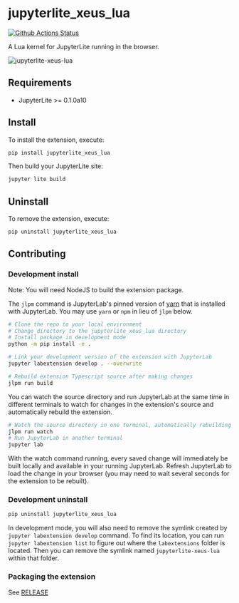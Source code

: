 # jupyterlite_xeus_lua

[![Github Actions Status](https://github.com/DerThorsten/jupyter-lite-xeus-lua/workflows/Build/badge.svg)](https://github.com/DerThorsten/jupyter-lite-xeus-lua/actions/workflows/build.yml)

A Lua kernel for JupyterLite running in the browser.

![jupyterlite-xeus-lua](https://user-images.githubusercontent.com/591645/136570953-9bae67ad-fca6-436a-99e8-4cb6b0536d8c.gif)


## Requirements

- JupyterLite >= 0.1.0a10

## Install

To install the extension, execute:

```bash
pip install jupyterlite_xeus_lua
```

Then build your JupyterLite site:

```bash
jupyter lite build
```

## Uninstall

To remove the extension, execute:

```bash
pip uninstall jupyterlite_xeus_lua
```

## Contributing

### Development install

Note: You will need NodeJS to build the extension package.

The `jlpm` command is JupyterLab's pinned version of
[yarn](https://yarnpkg.com/) that is installed with JupyterLab. You may use
`yarn` or `npm` in lieu of `jlpm` below.

```bash
# Clone the repo to your local environment
# Change directory to the jupyterlite_xeus_lua directory
# Install package in development mode
python -m pip install -e .

# Link your development version of the extension with JupyterLab
jupyter labextension develop . --overwrite

# Rebuild extension Typescript source after making changes
jlpm run build
```

You can watch the source directory and run JupyterLab at the same time in different terminals to watch for changes in the extension's source and automatically rebuild the extension.

```bash
# Watch the source directory in one terminal, automatically rebuilding when needed
jlpm run watch
# Run JupyterLab in another terminal
jupyter lab
```

With the watch command running, every saved change will immediately be built locally and available in your running JupyterLab. Refresh JupyterLab to load the change in your browser (you may need to wait several seconds for the extension to be rebuilt).

### Development uninstall

```bash
pip uninstall jupyterlite_xeus_lua
```

In development mode, you will also need to remove the symlink created by `jupyter labextension develop`
command. To find its location, you can run `jupyter labextension list` to figure out where the `labextensions`
folder is located. Then you can remove the symlink named `jupyterlite-xeus-lua` within that folder.

### Packaging the extension

See [RELEASE](RELEASE.md)
